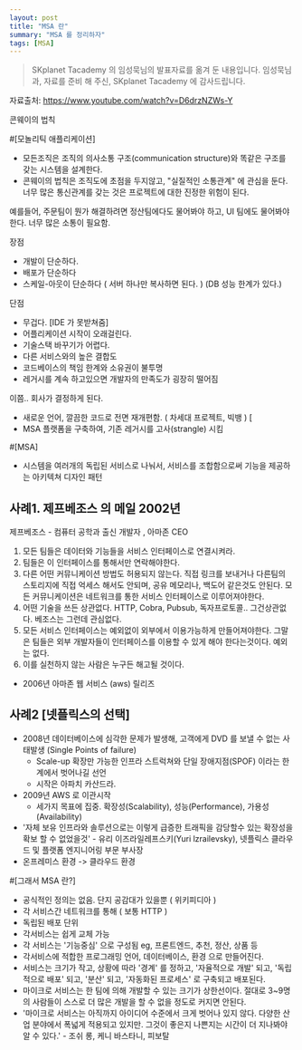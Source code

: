 ```yaml
---
layout: post
title: "MSA 란"
summary: "MSA 를 정리하자"
tags: [MSA]
---
```


> SKplanet Tacademy 의 임성묵님의 발표자료를 옮겨 둔 내용입니다.
> 임성묵님과, 자료를 준비 해 주신, SKplanet Tacademy 에 감사드립니다.

자료출처: https://www.youtube.com/watch?v=D6drzNZWs-Y

콘웨이의 법칙

#[모놀리틱 애플리케이션]

- 모든조직은 조직의 의사소통 구조(communication structure)와 똑같은 구조를 갖는 시스템을 설계한다.
- 콘웨이의 법칙은 조직도에 초점을 두지않고, "실질적인 소통관계" 에 관심을 둔다. 너무 많은 통신관계를 갖는 것은 프로젝트에 대한 진정한 위험이 된다.

예를들어, 주문팀이 뭔가 해결하려면 정산팀에다도 물어봐야 하고, UI 팀에도 물어봐야 한다.
너무 많은 소통이 필요함.

장점

- 개발이 단순하다.
- 배포가 단순하다
- 스케일-아웃이 단순하다 ( 서버 하나만 복사하면 된다. ) (DB 성능 한계가 있다.)

단점

- 무겁다. [IDE 가 못받쳐줌]
- 어플리케이션 시작이 오래걸린다.
- 기술스택 바꾸기가 어렵다.
- 다른 서비스와의 높은 결합도
- 코드베이스의 책임 한계와 소유권이 불투명
- 레거시를 계속 하고있으면 개발자의 만족도가 굉장히 떨어짐

이쯤.. 회사가 결정하게 된다.

- 새로운 언어, 깔끔한 코드로 전면 재개편함. ( 차세대 프로젝트, 빅뱅 ) [
- MSA 플랫폼을 구축하여, 기존 레거시를 고사(strangle) 시킴

#[MSA]

- 시스템을 여러개의 독립된 서비스로 나눠서, 서비스를 조합함으로써 기능을 제공하는 아키텍쳐 디자인 패턴

## 사례1. 제프베조스 의 메일 2002년

제프베조스 - 컴퓨터 공학과 출신 개발자 , 아마존 CEO

1. 모든 팀들은 데이터와 기능들을 서비스 인터페이스로 연결시켜라.
2. 팀들은 이 인터페이스를 통해서만 연락해야한다.
3. 다른 어떤 커뮤니케이션 방법도 허용되지 않는다. 직접 링크를 보내거나 다른팀의 스토리지에 직접 억세스 해서도 안되며, 공유 메모리나, 백도어 같은것도 안된다.
   모든 커뮤니케이션은 네트워크를 통한 서비스 인터페이스로 이루어져야한다.
4. 어떤 기술을 쓰든 상관없다. HTTP, Cobra, Pubsub, 독자프로토콜.. 그건상관없다. 베조스는 그런데 관심없다.
5. 모든 서비스 인터페이스는 예외없이 외부에서 이용가능하게 만들어져야한다. 그말은 팀들은 외부 개발자들이 인터페이스를 이용할 수 있게 해야 한다는것이다. 예외는 없다.
6. 이를 실천하지 않는 사람은 누구든 해고될 것이다.

- 2006년 아마존 웹 서비스 (aws) 릴리즈

## 사례2 [넷플릭스의 선택]

- 2008년 데이터베이스에 심각한 문제가 발생해, 고객에게 DVD 를 보낼 수 없는 사태발생 (Single Points of failure)
  - Scale-up 확장만 가능한 인프라 스트럭쳐와 단일 장애지점(SPOF) 이라는 한계에서 벗어나길 선언
  - 시작은 아파치 카산드라.
- 2009년 AWS 로 이관시작
  - 세가지 목표에 집중. 확장성(Scalability), 성능(Performance), 가용성(Availability)
- '자체 보유 인프라와 솔루션으로는 이렇게 급증한 트래픽을 감당할수 있는 확장성을 확보 할 수 없었을것' - 유리 이즈라일레프스키(Yuri lzrailevsky), 넷플릭스 클라우드 및 플랫폼 엔지니어링 부문 부사장
- 온프레미스 환경 -> 클라우드 환경

#[그래서 MSA 란?]

- 공식적인 정의는 없음. 단지 공감대가 있을뿐 ( 위키피디아 )
- 각 서비스간 네트워크를 통해 ( 보통 HTTP )
- 독립된 배포 단위
- 각서비스는 쉽게 교체 가능
- 각 서비스는 '기능중심' 으로 구성됨 eg, 프론트엔드, 추천, 정산, 상품 등
- 각서비스에 적합한 프로그래밍 언어, 데이터베이스, 환경 으로 만들어진다.
- 서비스는 크기가 작고, 상황에 따라 '경계' 를 정하고, '자율적으로 개발' 되고, '독립적으로 배포' 되고, '분산' 되고, '자동화된 프로세스' 로 구축되고 배포된다.
- 마이크로 서비스는 한 팀에 의해 개발할 수 있는 크기가 상한선이다. 절대로 3~9명의 사람들이 스스로 더 많은 개발을 할 수 없을 정도로 커지면 안된다.
- '마이크로 서비스는 아직까지 아이디어 수준에서 크게 벗어나 있지 않다. 다양한 산업 분야에서 폭넓게 적용되고 있지만. 그것이 좋은지 나쁜지는 시간이 더 지나봐야 알 수 있다.' - 조쉬 롱, 케니 바스타니, 피보탈
